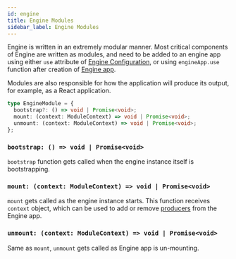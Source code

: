 ```yaml
---
id: engine
title: Engine Modules
sidebar_label: Engine Modules
---
```


Engine is written in an extremely modular manner. Most critical components of
Engine are written as modules, and need to be added to an engine app using
either `use` attribute of [Engine Configuration](/docs/api/engine), or using
`engineApp.use` function after creation of [Engine
app](/docs/api/engine#use-enginemodule).

Modules are also responsible for how the application will produce its output,
for example, as a React application.

```ts
type EngineModule = {
  bootstrap?: () => void | Promise<void>;
  mount: (context: ModuleContext) => void | Promise<void>;
  unmount: (context: ModuleContext) => void | Promise<void>;
};
```

### `bootstrap: () => void | Promise<void>`

`bootstrap` function gets called when the engine instance itself is bootstrapping.

### `mount: (context: ModuleContext) => void | Promise<void>`

`mount` gets called as the engine instance starts. This function receives
`context` object, which can be used to add or remove
[producers](/docs/api/producer) from the Engine app.

### `unmount: (context: ModuleContext) => void | Promise<void>`

Same as `mount`, `unmount` gets called as Engine app is un-mounting.
